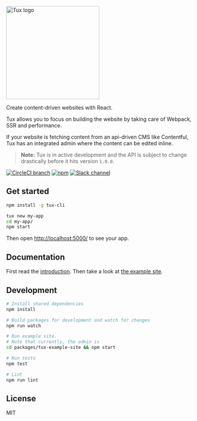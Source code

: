 <img height="250" alt="Tux logo" src="https://cloud.githubusercontent.com/assets/8494120/25946962/d72545b2-363c-11e7-9fee-9de03aa06b6a.png">

Create content-driven websites with React.

Tux allows you to focus on building the website by taking care of Webpack, SSR and performance.

If your website is fetching content from an api-driven CMS like Contentful, Tux has an integrated admin where the content can be edited inline.

> **Note:** Tux is in active development and the API is subject to change drastically before it hits version `1.0.0`.

[![CircleCI branch](https://img.shields.io/circleci/project/github/aranja/tux/master.svg)](https://circleci.com/gh/aranja/tux) [![npm](https://img.shields.io/npm/v/tux.svg)](https://www.npmjs.com/package/tux) [![Slack channel](https://img.shields.io/badge/slack-%23tux%20%40%20jsis-61dafb.svg)](http://jsis-slackin.herokuapp.com/)

## Get started

```bash
npm install -g tux-cli

tux new my-app
cd my-app/
npm start
```

Then open [http://localhost:5000/](http://localhost:5000/) to see your app.

## Documentation

First read the [introduction](/docs/introduction.md). Then take a look at [the example site](/packages/tux-example-site/).

## Development

```bash
# Install shared dependencies
npm install

# Build packages for development and watch for changes
npm run watch

# Run example site.
# Note that currently, the admin is 
cd packages/tux-example-site && npm start

# Run tests
npm test

# Lint
npm run lint
```

## License

MIT

